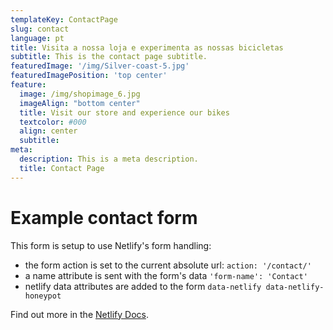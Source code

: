 ```yaml
---
templateKey: ContactPage
slug: contact
language: pt
title: Visita a nossa loja e experimenta as nossas bicicletas
subtitle: This is the contact page subtitle.
featuredImage: '/img/Silver-coast-5.jpg'
featuredImagePosition: 'top center'
feature:
  image: /img/shopimage_6.jpg
  imageAlign: "bottom center"
  title: Visit our store and experience our bikes
  textcolor: #000
  align: center
  subtitle: 
meta:
  description: This is a meta description.
  title: Contact Page
---
```


# Example contact form

This form is setup to use Netlify's form handling:

- the form action is set to the current absolute url: `action: '/contact/'`
- a name attribute is sent with the form's data `'form-name': 'Contact'`
- netlify data attributes are added to the form `data-netlify data-netlify-honeypot`

Find out more in the [Netlify Docs](https://www.netlify.com/docs/form-handling/).
